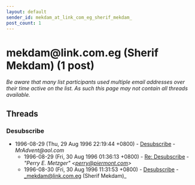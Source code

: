 ```yaml
---
layout: default
sender_id: mekdam_at_link_com_eg_sherif_mekdam_
post_count: 1
---
```


# mekdam<span>@</span>link.com.eg (Sherif  Mekdam) (1 post)

_Be aware that many list participants used multiple email addresses over their time active on the list. As such this page may not contain all threads available._

## Threads

### Desubscribe
+ 1996-08-29 (Thu, 29 Aug 1996 22:19:44 +0800) - [Desubscribe](/archive/1996/08/1d0dec5ba65eac048ebd7aa48de950252ef061b072a14a2b0b5a73c2372b6384) - _MrAdvent@aol.com_
  + 1996-08-29 (Fri, 30 Aug 1996 01:36:13 +0800) - [Re: Desubscribe](/archive/1996/08/7f917a67014276b427b8c11a55aa359bae4533192169975c5c4bc620fb40fe6a) - _"Perry E. Metzger" \<perry@piermont.com\>_
  + 1996-08-30 (Fri, 30 Aug 1996 11:31:53 +0800) - [Desubscribe](/archive/1996/08/afda531d2a1da36c886398a6fe76251715bad4af3d43cdb6c248baab917851e4) - _mekdam@link.com.eg (Sherif  Mekdam)_

